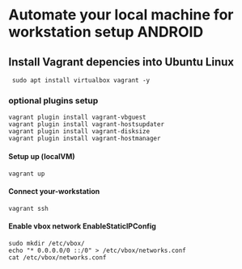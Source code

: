 # Automate your local machine for workstation setup ANDROID


## Install Vagrant depencies into Ubuntu Linux
```
 sudo apt install virtualbox vagrant -y
```

### optional plugins setup
```
vagrant plugin install vagrant-vbguest
vagrant plugin install vagrant-hostsupdater
vagrant plugin install vagrant-disksize
vagrant plugin install vagrant-hostmanager

```

#### Setup up (localVM)
```
vagrant up
```

#### Connect your-workstation
```
vagrant ssh
```
#### Enable vbox network EnableStaticIPConfig
```
sudo mkdir /etc/vbox/
echo "* 0.0.0.0/0 ::/0" > /etc/vbox/networks.conf
cat /etc/vbox/networks.conf
```




